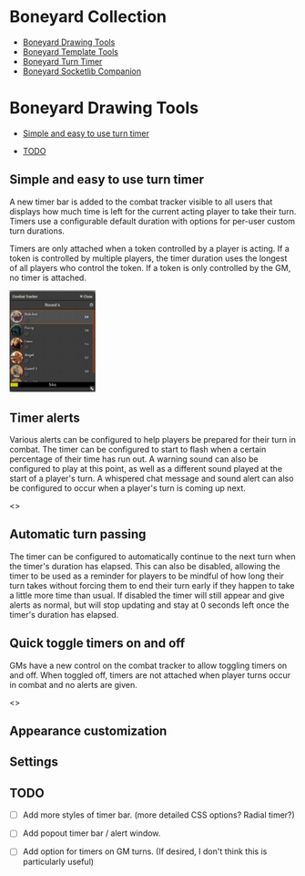 # Boneyard Collection
- [Boneyard Drawing Tools](https://github.com/operation404/boneyard-drawing-tools)
- [Boneyard Template Tools](https://github.com/operation404/boneyard-template-tools)
- [Boneyard Turn Timer](https://github.com/operation404/boneyard-turn-timer)
- [Boneyard Socketlib Companion](https://github.com/operation404/boneyard-socketlib-companion)

# Boneyard Drawing Tools
- [Simple and easy to use turn timer](#simple-and-easy-to-use-turn-timer)

- [TODO](#todo)

## Simple and easy to use turn timer
A new timer bar is added to the combat tracker visible to all users that displays how much time is left for the current acting player to take their turn. Timers use a configurable default duration with options for per-user custom turn durations.

Timers are only attached when a token controlled by a player is acting. If a token is controlled by multiple players, the timer duration uses the longest of all players who control the token. If a token is only controlled by the GM, no timer is attached.

<img src="https://github.com/operation404/boneyard-turn-timer/blob/master/images/turn timer main example.png?raw=true" width=30%>

## Timer alerts
Various alerts can be configured to help players be prepared for their turn in combat. The timer can be configured to start to flash when a certain percentage of their time has run out. A warning sound can also be configured to play at this point, as well as a different sound played at the start of a player's turn. A whispered chat message and sound alert can also be configured to occur when a player's turn is coming up next.

<>

## Automatic turn passing
The timer can be configured to automatically continue to the next turn when the timer's duration has elapsed. This can also be disabled, allowing the timer to be used as a reminder for players to be mindful of how long their turn takes without forcing them to end their turn early if they happen to take a little more time than usual. If disabled the timer will still appear and give alerts as normal, but will stop updating and stay at 0 seconds left once the timer's duration has elapsed.

## Quick toggle timers on and off
GMs have a new control on the combat tracker to allow toggling timers on and off. When toggled off, timers are not attached when player turns occur in combat and no alerts are given.

<>

## Appearance customization

## Settings




## TODO
- [ ] Add more styles of timer bar. (more detailed CSS options? Radial timer?)
- [ ] Add popout timer bar / alert window.
- [ ] Add option for timers on GM turns. (If desired, I don't think this is particularly useful)

